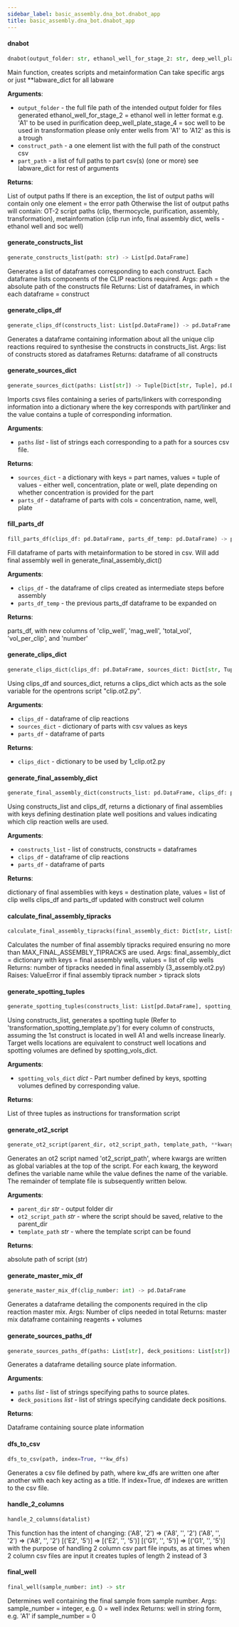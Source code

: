 ```yaml
---
sidebar_label: basic_assembly.dna_bot.dnabot_app
title: basic_assembly.dna_bot.dnabot_app
---
```


#### dnabot

```python
dnabot(output_folder: str, ethanol_well_for_stage_2: str, deep_well_plate_stage_4: str, input_construct_path: List[str], output_sources_paths: List[str], p10_mount: str = 'right', p300_mount: str = 'left', p10_type: str = 'p10_single', p300_type: str = 'p300_multi', well_plate: str = 'biorad_96_wellplate_200ul_pcr', reagent_plate: str = 'usascientific_12_reservoir_22ml', mag_plate: str = 'biorad_96_wellplate_200ul_pcr', tube_rack: str = 'opentrons_24_tuberack_nest_1.5ml_snapcap', aluminum_block: str = 'opentrons_96_aluminumblock_biorad_wellplate_200ul', bead_container: str = 'usascientific_96_wellplate_2.4ml_deep', soc_plate: str = 'usascientific_96_wellplate_2.4ml_deep', agar_plate: str = 'thermofisher_96_wellplate_180ul') -> List[str]
```

Main function, creates scripts and metainformation
Can take specific args or just **labware_dict for all labware

**Arguments**:

- `output_folder` - the full file path of the intended output folder
  for files generated
  ethanol_well_for_stage_2 = ethanol well in letter format e.g.
  &#x27;A1&#x27; to be used in purification
  deep_well_plate_stage_4 = soc well to be used in transformation
  please only enter wells from &#x27;A1&#x27; to &#x27;A12&#x27; as this is a trough
- `construct_path` - a one element list with the full path of the
  construct csv
- `part_path` - a list of full paths to part csv(s) (one or more)
  see labware_dict for rest of arguments
  

**Returns**:

  List of output paths
  If there is an exception, the list of output paths will contain
  only one element = the error path
  Otherwise the list of output paths will contain:
  OT-2 script paths (clip, thermocycle, purification, assembly,
  transformation), metainformation (clip run info, final assembly
  dict, wells - ethanol well and soc well)

#### generate\_constructs\_list

```python
generate_constructs_list(path: str) -> List[pd.DataFrame]
```

Generates a list of dataframes corresponding to each construct. Each
dataframe lists components of the CLIP reactions required.
Args: path = the absolute path of the constructs file
Returns: List of dataframes, in which each dataframe = construct

#### generate\_clips\_df

```python
generate_clips_df(constructs_list: List[pd.DataFrame]) -> pd.DataFrame
```

Generates a dataframe containing information about all the unique clip
reactions required to synthesise the constructs in constructs_list.
Args: list of constructs stored as dataframes
Returns: dataframe of all constructs

#### generate\_sources\_dict

```python
generate_sources_dict(paths: List[str]) -> Tuple[Dict[str, Tuple], pd.DataFrame]
```

Imports csvs files containing a series of parts/linkers with
corresponding information into a dictionary where the key corresponds with
part/linker and the value contains a tuple of corresponding information.

**Arguments**:

- `paths` _list_ - list of strings each corresponding to a path for a
  sources csv file.

**Returns**:

- `sources_dict` - a dictionary with keys = part names, values = tuple of
  values - either well, concentration, plate or well, plate depending on
  whether concentration is provided for the part
- `parts_df` - dataframe of parts with cols = concentration, name, well,
  plate

#### fill\_parts\_df

```python
fill_parts_df(clips_df: pd.DataFrame, parts_df_temp: pd.DataFrame) -> pd.DataFrame
```

Fill dataframe of parts with metainformation to be stored in csv.
Will add final assembly well in generate_final_assembly_dict()

**Arguments**:

- `clips_df` - the dataframe of clips created as intermediate steps
  before assembly
- `parts_df_temp` - the previous parts_df dataframe to be expanded on

**Returns**:

  parts_df, with new columns of &#x27;clip_well&#x27;, &#x27;mag_well&#x27;, &#x27;total_vol&#x27;,
  &#x27;vol_per_clip&#x27;, and &#x27;number&#x27;

#### generate\_clips\_dict

```python
generate_clips_dict(clips_df: pd.DataFrame, sources_dict: Dict[str, Tuple], parts_df: pd.DataFrame) -> Dict[str, List]
```

Using clips_df and sources_dict, returns a clips_dict which acts as the
sole variable for the opentrons script &quot;clip.ot2.py&quot;.

**Arguments**:

- `clips_df` - dataframe of clip reactions
- `sources_dict` - dictionary of parts with csv values as keys
- `parts_df` - dataframe of parts

**Returns**:

- `clips_dict` - dictionary to be used by 1_clip.ot2.py

#### generate\_final\_assembly\_dict

```python
generate_final_assembly_dict(constructs_list: pd.DataFrame, clips_df: pd.DataFrame, parts_df: pd.DataFrame) -> Tuple[Dict[str, List[str]], pd.DataFrame, pd.DataFrame]
```

Using constructs_list and clips_df, returns a dictionary of final
assemblies with keys defining destination plate well positions and
values indicating which clip reaction wells are used.

**Arguments**:

- `constructs_list` - list of constructs, constructs = dataframes
- `clips_df` - dataframe of clip reactions
- `parts_df` - dataframe of parts

**Returns**:

  dictionary of final assemblies with keys = destination plate,
  values = list of clip wells
  clips_df and parts_df updated with construct well column

#### calculate\_final\_assembly\_tipracks

```python
calculate_final_assembly_tipracks(final_assembly_dict: Dict[str, List[str]]) -> int
```

Calculates the number of final assembly tipracks required ensuring
no more than MAX_FINAL_ASSEMBLY_TIPRACKS are used.
Args: final_assembly_dict = dictionary with keys = final assembly
wells, values = list of clip wells
Returns: number of tipracks needed in final assembly
(3_assembly.ot2.py)
Raises: ValueError if final assembly tiprack number &gt; tiprack slots

#### generate\_spotting\_tuples

```python
generate_spotting_tuples(constructs_list: List[pd.DataFrame], spotting_vols_dict: Dict[int, int]) -> List[Tuple]
```

Using constructs_list, generates a spotting tuple
(Refer to &#x27;transformation_spotting_template.py&#x27;) for every column of
constructs, assuming the 1st construct is located in well A1 and wells
increase linearly. Target wells locations are equivalent to construct well
locations and spotting volumes are defined by spotting_vols_dict.

**Arguments**:

- `spotting_vols_dict` _dict_ - Part number defined by keys, spotting
  volumes defined by corresponding value.

**Returns**:

  List of three tuples as instructions for transformation script

#### generate\_ot2\_script

```python
generate_ot2_script(parent_dir, ot2_script_path, template_path, **kwargs)
```

Generates an ot2 script named &#x27;ot2_script_path&#x27;, where kwargs are
written as global variables at the top of the script. For each kwarg, the
keyword defines the variable name while the value defines the name of the
variable. The remainder of template file is subsequently written below.

**Arguments**:

- `parent_dir` _str_ - output folder dir
- `ot2_script_path` _str_ - where the script should be saved, relative to
  the parent_dir
- `template_path` _str_ - where the template script can be found

**Returns**:

  absolute path of script (str)

#### generate\_master\_mix\_df

```python
generate_master_mix_df(clip_number: int) -> pd.DataFrame
```

Generates a dataframe detailing the components required in the clip
reaction master mix.
Args: Number of clips needed in total
Returns: master mix dataframe containing reagents + volumes

#### generate\_sources\_paths\_df

```python
generate_sources_paths_df(paths: List[str], deck_positions: List[str]) -> pd.DataFrame
```

Generates a dataframe detailing source plate information.

**Arguments**:

- `paths` _list_ - list of strings specifying paths to source plates.
- `deck_positions` _list_ - list of strings specifying candidate deck
  positions.

**Returns**:

  Dataframe containing source plate information

#### dfs\_to\_csv

```python
dfs_to_csv(path, index=True, **kw_dfs)
```

Generates a csv file defined by path, where kw_dfs are
written one after another with each key acting as a title. If index=True,
df indexes are written to the csv file.

#### handle\_2\_columns

```python
handle_2_columns(datalist)
```

This function has the intent of changing:
(&#x27;A8&#x27;, &#x27;2&#x27;) =&gt; (&#x27;A8&#x27;, &#x27;&#x27;, &#x27;2&#x27;)
(&#x27;A8&#x27;, &#x27;&#x27;, &#x27;2&#x27;) =&gt; (&#x27;A8&#x27;, &#x27;&#x27;, &#x27;2&#x27;)
[(&#x27;E2&#x27;, &#x27;5&#x27;)] =&gt; [(&#x27;E2&#x27;, &#x27;&#x27;, &#x27;5&#x27;)]
[(&#x27;G1&#x27;, &#x27;&#x27;, &#x27;5&#x27;)] =&gt; [(&#x27;G1&#x27;, &#x27;&#x27;, &#x27;5&#x27;)]
with the purpose of handling 2 column csv part file inputs,
as at times when 2 column csv files are input it creates tuples
of length 2 instead of 3

#### final\_well

```python
final_well(sample_number: int) -> str
```

Determines well containing the final sample from sample number.
Args: sample_number = integer, e.g. 0 = well index
Returns: well in string form, e.g. &#x27;A1&#x27; if sample_number = 0

